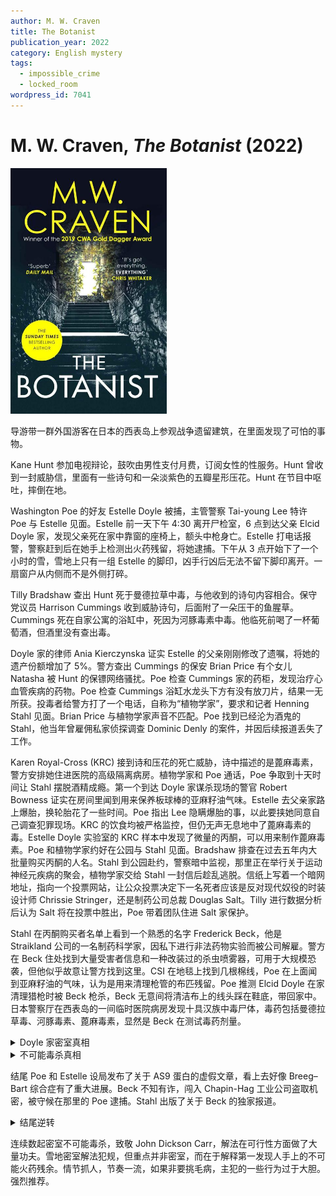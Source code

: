 ```yaml
---
author: M. W. Craven
title: The Botanist
publication_year: 2022
category: English mystery
tags:
  - impossible_crime
  - locked_room
wordpress_id: 7041
---
```


# M. W. Craven, <i>The Botanist</i> (2022)

<img src=images/2022_cover.jpg width=250/>

导游带一群外国游客在日本的西表岛上参观战争遗留建筑，在里面发现了可怕的事物。

Kane Hunt 参加电视辩论，鼓吹由男性支付月费，订阅女性的性服务。Hunt 曾收到一封威胁信，里面有一些诗句和一朵淡紫色的五瓣星形压花。Hunt 在节目中呕吐，摔倒在地。

Washington Poe 的好友 Estelle Doyle 被捕，主管警察 Tai-young Lee 特许 Poe 与 Estelle 见面。Estelle 前一天下午 4:30 离开尸检室，6 点到达父亲 Elcid Doyle 家，发现父亲死在家中靠窗的座椅上，额头中枪身亡。Estelle 打电话报警，警察赶到后在她手上检测出火药残留，将她逮捕。下午从 3 点开始下了一个小时的雪，雪地上只有一组 Estelle 的脚印，凶手行凶后无法不留下脚印离开。一扇窗户从内侧而不是外侧打碎。

Tilly Bradshaw 查出 Hunt 死于曼德拉草中毒，与他收到的诗句内容相合。保守党议员 Harrison Cummings 收到威胁诗句，后面附了一朵压干的鱼腥草。Cummings 死在自家公寓的浴缸中，死因为河豚毒素中毒。他临死前喝了一杯葡萄酒，但酒里没有查出毒。

Doyle 家的律师 Ania Kierczynska 证实 Estelle 的父亲刚刚修改了遗嘱，将她的遗产份额增加了 5%。警方查出 Cummings 的保安 Brian Price 有个女儿 Natasha 被 Hunt 的保镖网络骚扰。Poe 检查 Cummings 家的药柜，发现治疗心血管疾病的药物。Poe 检查 Cummings 浴缸水龙头下方有没有放刀片，结果一无所获。投毒者给警方打了一个电话，自称为“植物学家”，要求和记者 Henning Stahl 见面。Brian Price 与植物学家声音不匹配。Poe 找到已经沦为酒鬼的 Stahl，他当年曾雇佣私家侦探调查 Dominic Denly 的案件，并因后续报道丢失了工作。

Karen Royal-Cross (KRC) 接到诗和压花的死亡威胁，诗中描述的是蓖麻毒素，警方安排她住进医院的高级隔离病房。植物学家和 Poe 通话，Poe 争取到十天时间让 Stahl 摆脱酒精成瘾。第一个到达 Doyle 家谋杀现场的警官 Robert Bowness 证实在房间里闻到用来保养板球棒的亚麻籽油气味。Estelle 去父亲家路上爆胎，换轮胎花了一些时间。Poe 指出 Lee 隐瞒爆胎的事，以此要挟她同意自己调查犯罪现场。KRC 的饮食均被严格监控，但仍无声无息地中了蓖麻毒素的毒。Estelle Doyle 实验室的 KRC 样本中发现了微量的丙酮，可以用来制作蓖麻毒素。Poe 和植物学家约好在公园与 Stahl 见面。Bradshaw 排查在过去五年内大批量购买丙酮的人名。Stahl 到公园赴约，警察暗中监视，那里正在举行关于运动神经元疾病的聚会，植物学家交给 Stahl 一封信后趁乱逃脱。信纸上写着一个暗网地址，指向一个投票网站，让公众投票决定下一名死者应该是反对现代奴役的时装设计师 Chrissie Stringer，还是制药公司总裁 Douglas Salt。Tilly 进行数据分析后认为 Salt 将在投票中胜出，Poe 带着团队住进 Salt 家保护。

Stahl 在丙酮购买者名单上看到一个熟悉的名字 Frederick Beck，他是 Straikland 公司的一名制药科学家，因私下进行非法药物实验而被公司解雇。警方在 Beck 住处找到大量受害者信息和一种改装过的杀虫喷雾器，可用于大规模恐袭，但他似乎故意让警方找到这里。CSI 在地毯上找到几根棉线，Poe 在上面闻到亚麻籽油的气味，认为是用来清理枪管的布匹残留。Poe 推测 Elcid Doyle 在家清理猎枪时被 Beck 枪杀，Beck 无意间将清洁布上的线头踩在鞋底，带回家中。日本警察厅在西表岛的一间临时医院病房发现十具汉族中毒尸体，毒药包括曼德拉草毒、河豚毒素、蓖麻毒素，显然是 Beck 在测试毒药剂量。

<details><summary>Doyle 家密室真相</summary>
书架后有隐藏门，密码是 1208，英国打松鸡季节的节日。Beck 杀人后躲在里面，等警察走后离开。Beck 扎破 Estelle 的汽车轮胎，在手套上留下火药残余，Estelle 戴手套换轮胎时沾上火药残余。
</details>

<details><summary>不可能毒杀真相</summary>
Beck 混入药品寄送公司，将受害者定期服用的药物替换为三周都不会溶解的胶囊。胶囊密度小于胃液，所以漂浮在胃液上，不会进入肠道。医生切开 Salt 的胃，取出胶囊。
</details>

结尾 Poe 和 Estelle 设局发布了关于 AS9 蛋白的虚假文章，看上去好像 Breeg–Bart 综合症有了重大进展。Beck 不知有诈，闯入 Chapin-Hag 工业公司盗取机密，被守候在那里的 Poe 逮捕。Stahl 出版了关于 Beck 的独家报道。

<details><summary>结尾逆转</summary>
Stahl 书中有一张 Beck 家的照片，里面有一个脱水器，警察到达 Beck 家之后拿走了脱水器，这说明 Stahl 先于警察到了 Beck 家中。Beck 在公园与 Stahl 见面时提出让他独家采访，给了他住所的地址。
</details>

连续数起密室不可能毒杀，致敬 John Dickson Carr，解法在可行性方面做了大量功夫。雪地密室解法犯规，但重点并非密室，而在于解释第一发现人手上的不可能火药残余。情节抓人，节奏一流，如果非要挑毛病，主犯的一些行为过于大胆。强烈推荐。